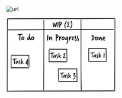 ![url](https://img.rawpixel.com/private/static/images/website/2022-05/fl50949258692-image-kpwb27gf.jpg?w=800&dpr=1&fit=default&crop=default&q=65&vib=3&con=3&usm=15&bg=F4F4F3&ixlib=js-2.2.1&s=ce0bd8a597bcdfe5b78dd781778e084d)

![kanban](images/kanban-board-3.png)
